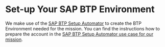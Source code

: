 # Set-up Your SAP BTP Environment

We make use of the [SAP BTP Setup Automator](https://github.com/SAP-samples/btp-setup-automator) to create the BTP Environment needed for the mission. You can find the instructions how to prepare the account in the [SAP BTP Setup Automator use case for our mission](https://github.com/SAP-samples/btp-setup-automator/blob/main/usecases/released/discoverycenter/4000-kyma-identity-management/README.md).
